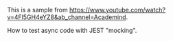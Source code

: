 This is a sample from https://www.youtube.com/watch?v=4Fl5GH4eYZ8&ab_channel=Academind.

How to test async code with JEST "mocking".
